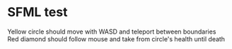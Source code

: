 # SFML test
Yellow circle should move with WASD and teleport between boundaries
<br>
Red diamond should follow mouse and take from circle's health until death
